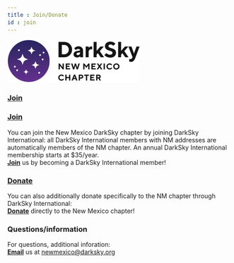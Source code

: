 ```yaml
---
title : Join/Donate
id : join
---
```


![logo](logo.png)

### [Join](https://darksky.org/ways-to-give/) 

<h3> <a href=https://darksky.org/ways-to-give> Join </a></h3>

You can join the New Mexico DarkSky chapter by joining DarkSky International: all DarkSky International members with NM addresses are automatically 
members of the NM chapter. An annual DarkSky International membership starts at $35/year.
<br>[<B>Join</B>](https://darksky.org/ways-to-give/) us by becoming a DarkSky International member!

### [Donate](https://act.darksky.org/newmexicodarksky) 

You can also additionally donate specifically to the NM chapter through DarkSky International:
<br>[<B>Donate</b>](https://act.darksky.org/newmexicodarksky) directly to the New Mexico chapter!

### Questions/information

For questions, additional inforation:
<br>[<B>Email</b>](mailto:newmexico@darksky.org) us at <a href="mailto:newmexico@darksky.org"> newmexico@darksky.org
